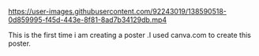 
https://user-images.githubusercontent.com/92243019/138590518-0d859995-f45d-443e-8f81-8ad7b34129db.mp4
<p> This is the first time i am creating a poster .I used canva.com to create this poster.</p>
